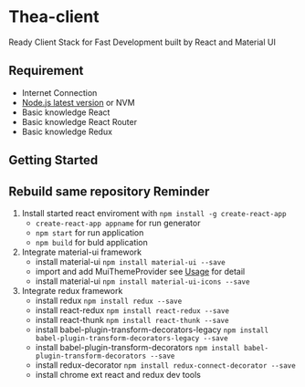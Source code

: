 # Thea-client
Ready Client Stack for Fast Development built by React and Material UI

## Requirement
- Internet Connection
- [Node.js latest version](https://nodejs.com) or NVM
- Basic knowledge React
- Basic knowledge React Router
- Basic knowledge Redux

## Getting Started

## Rebuild same repository Reminder
1. Install started react enviroment with `npm install -g create-react-app`
   - `create-react-app appname` for run generator
   - `npm start` for run application 
   - `npm build` for buld application
2. Integrate material-ui framework
   - install material-ui `npm install material-ui --save`
   - import and add MuiThemeProvider see [Usage](http://www.material-ui.com/#/get-started/usage) for detail
   - install material-ui `npm install material-ui-icons --save`
3. Integrate redux framework
   - install redux `npm install redux --save`
   - install react-redux `npm install react-redux --save`
   - install react-thunk `npm install react-thunk --save`
   - install babel-plugin-transform-decorators-legacy `npm install babel-plugin-transform-decorators-legacy --save`
   - install babel-plugin-transform-decorators `npm install babel-plugin-transform-decorators --save`
   - install redux-decorator `npm install redux-connect-decorator --save`
   - install chrome ext react and redux dev tools